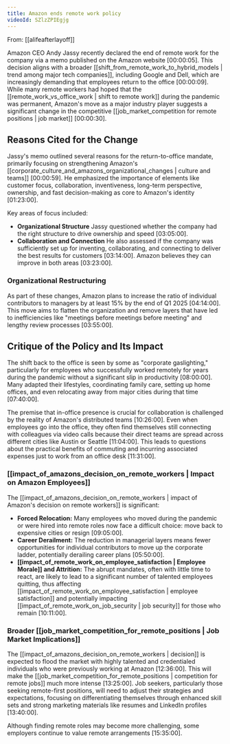 ```yaml
---
title: Amazon ends remote work policy
videoId: SZlzZPIEgjg
---
```


From: [[alifeafterlayoff]] <br/> 

Amazon CEO Andy Jassy recently declared the end of remote work for the company via a memo published on the Amazon website <a class="yt-timestamp" data-t="00:00:05">[00:00:05]</a>. This decision aligns with a broader [[shift_from_remote_work_to_hybrid_models | trend among major tech companies]], including Google and Dell, which are increasingly demanding that employees return to the office <a class="yt-timestamp" data-t="00:00:09">[00:00:09]</a>. While many remote workers had hoped that the [[remote_work_vs_office_work | shift to remote work]] during the pandemic was permanent, Amazon's move as a major industry player suggests a significant change in the competitive [[job_market_competition for remote positions | job market]] <a class="yt-timestamp" data-t="00:00:30">[00:00:30]</a>.

## Reasons Cited for the Change

Jassy's memo outlined several reasons for the return-to-office mandate, primarily focusing on strengthening Amazon's [[corporate_culture_and_amazons_organizational_changes | culture and teams]] <a class="yt-timestamp" data-t="00:00:59">[00:00:59]</a>. He emphasized the importance of elements like customer focus, collaboration, inventiveness, long-term perspective, ownership, and fast decision-making as core to Amazon's identity <a class="yt-timestamp" data-t="01:23:00">[01:23:00]</a>.

Key areas of focus included:
*   **Organizational Structure** Jassy questioned whether the company had the right structure to drive ownership and speed <a class="yt-timestamp" data-t="03:05:00">[03:05:00]</a>.
*   **Collaboration and Connection** He also assessed if the company was sufficiently set up for inventing, collaborating, and connecting to deliver the best results for customers <a class="yt-timestamp" data-t="03:14:00">[03:14:00]</a>. Amazon believes they can improve in both areas <a class="yt-timestamp" data-t="03:23:00">[03:23:00]</a>.

### Organizational Restructuring

As part of these changes, Amazon plans to increase the ratio of individual contributors to managers by at least 15% by the end of Q1 2025 <a class="yt-timestamp" data-t="04:14:00">[04:14:00]</a>. This move aims to flatten the organization and remove layers that have led to inefficiencies like "meetings before meetings before meeting" and lengthy review processes <a class="yt-timestamp" data-t="03:55:00">[03:55:00]</a>.

## Critique of the Policy and Its Impact

The shift back to the office is seen by some as "corporate gaslighting," particularly for employees who successfully worked remotely for years during the pandemic without a significant slip in productivity <a class="yt-timestamp" data-t="08:00:00">[08:00:00]</a>. Many adapted their lifestyles, coordinating family care, setting up home offices, and even relocating away from major cities during that time <a class="yt-timestamp" data-t="07:40:00">[07:40:00]</a>.

The premise that in-office presence is crucial for collaboration is challenged by the reality of Amazon's distributed teams <a class="yt-timestamp" data-t="10:26:00">[10:26:00]</a>. Even when employees go into the office, they often find themselves still connecting with colleagues via video calls because their direct teams are spread across different cities like Austin or Seattle <a class="yt-timestamp" data-t="11:04:00">[11:04:00]</a>. This leads to questions about the practical benefits of commuting and incurring associated expenses just to work from an office desk <a class="yt-timestamp" data-t="11:31:00">[11:31:00]</a>.

### [[impact_of_amazons_decision_on_remote_workers | Impact on Amazon Employees]]

The [[impact_of_amazons_decision_on_remote_workers | impact of Amazon's decision on remote workers]] is significant:
*   **Forced Relocation:** Many employees who moved during the pandemic or were hired into remote roles now face a difficult choice: move back to expensive cities or resign <a class="yt-timestamp" data-t="09:05:00">[09:05:00]</a>.
*   **Career Derailment:** The reduction in managerial layers means fewer opportunities for individual contributors to move up the corporate ladder, potentially derailing career plans <a class="yt-timestamp" data-t="05:50:00">[05:50:00]</a>.
*   **[[impact_of_remote_work_on_employee_satisfaction | Employee Morale]] and Attrition:** The abrupt mandates, often with little time to react, are likely to lead to a significant number of talented employees quitting, thus affecting [[impact_of_remote_work_on_employee_satisfaction | employee satisfaction]] and potentially impacting [[impact_of_remote_work_on_job_security | job security]] for those who remain <a class="yt-timestamp" data-t="10:11:00">[10:11:00]</a>.

### Broader [[job_market_competition_for_remote_positions | Job Market Implications]]

The [[impact_of_amazons_decision_on_remote_workers | decision]] is expected to flood the market with highly talented and credentialed individuals who were previously working at Amazon <a class="yt-timestamp" data-t="12:36:00">[12:36:00]</a>. This will make the [[job_market_competition_for_remote_positions | competition for remote jobs]] much more intense <a class="yt-timestamp" data-t="13:25:00">[13:25:00]</a>. Job seekers, particularly those seeking remote-first positions, will need to adjust their strategies and expectations, focusing on differentiating themselves through enhanced skill sets and strong marketing materials like resumes and LinkedIn profiles <a class="yt-timestamp" data-t="13:40:00">[13:40:00]</a>.

Although finding remote roles may become more challenging, some employers continue to value remote arrangements <a class="yt-timestamp" data-t="15:35:00">[15:35:00]</a>.